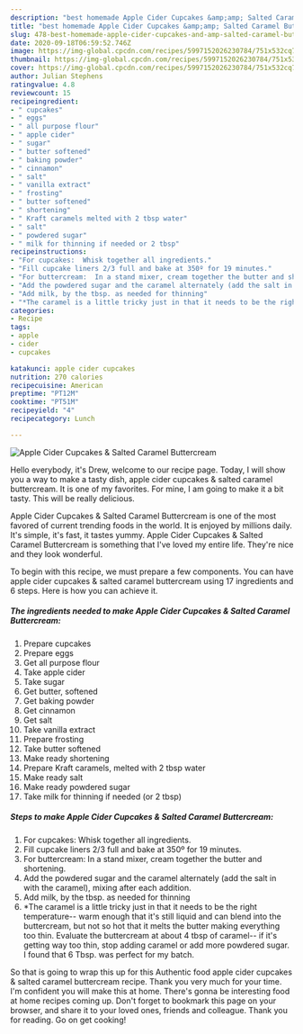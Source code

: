 ```yaml
---
description: "best homemade Apple Cider Cupcakes &amp;amp; Salted Caramel Buttercream recipe | how to make easy Apple Cider Cupcakes &amp;amp; Salted Caramel Buttercream"
title: "best homemade Apple Cider Cupcakes &amp;amp; Salted Caramel Buttercream recipe | how to make easy Apple Cider Cupcakes &amp;amp; Salted Caramel Buttercream"
slug: 478-best-homemade-apple-cider-cupcakes-and-amp-salted-caramel-buttercream-recipe-how-to-make-easy-apple-cider-cupcakes-and-amp-salted-caramel-buttercream
date: 2020-09-18T06:59:52.746Z
image: https://img-global.cpcdn.com/recipes/5997152026230784/751x532cq70/apple-cider-cupcakes-salted-caramel-buttercream-recipe-main-photo.jpg
thumbnail: https://img-global.cpcdn.com/recipes/5997152026230784/751x532cq70/apple-cider-cupcakes-salted-caramel-buttercream-recipe-main-photo.jpg
cover: https://img-global.cpcdn.com/recipes/5997152026230784/751x532cq70/apple-cider-cupcakes-salted-caramel-buttercream-recipe-main-photo.jpg
author: Julian Stephens
ratingvalue: 4.8
reviewcount: 15
recipeingredient:
- " cupcakes"
- " eggs"
- " all purpose flour"
- " apple cider"
- " sugar"
- " butter softened"
- " baking powder"
- " cinnamon"
- " salt"
- " vanilla extract"
- " frosting"
- " butter softened"
- " shortening"
- " Kraft caramels melted with 2 tbsp water"
- " salt"
- " powdered sugar"
- " milk for thinning if needed or 2 tbsp"
recipeinstructions:
- "For cupcakes:  Whisk together all ingredients."
- "Fill cupcake liners 2/3 full and bake at 350º for 19 minutes."
- "For buttercream:  In a stand mixer, cream together the butter and shortening."
- "Add the powdered sugar and the caramel alternately (add the salt in with the caramel), mixing after each addition."
- "Add milk, by the tbsp. as needed for thinning"
- "*The caramel is a little tricky just in that it needs to be the right temperature-- warm enough that it&#39;s still liquid and can blend into the buttercream, but not so hot that it melts the butter making everything too thin. Evaluate the buttercream at about 4 tbsp of caramel-- if it&#39;s getting way too thin, stop adding caramel or add more powdered sugar. I found that 6 Tbsp. was perfect for my batch."
categories:
- Recipe
tags:
- apple
- cider
- cupcakes

katakunci: apple cider cupcakes 
nutrition: 270 calories
recipecuisine: American
preptime: "PT12M"
cooktime: "PT51M"
recipeyield: "4"
recipecategory: Lunch

---
```



![Apple Cider Cupcakes &amp; Salted Caramel Buttercream](https://img-global.cpcdn.com/recipes/5997152026230784/751x532cq70/apple-cider-cupcakes-salted-caramel-buttercream-recipe-main-photo.jpg)

Hello everybody, it's Drew, welcome to our recipe page. Today, I will show you a way to make a tasty dish, apple cider cupcakes &amp; salted caramel buttercream. It is one of my favorites. For mine, I am going to make it a bit tasty. This will be really delicious.



Apple Cider Cupcakes &amp; Salted Caramel Buttercream is one of the most favored of current trending foods in the world. It is enjoyed by millions daily. It's simple, it's fast, it tastes yummy. Apple Cider Cupcakes &amp; Salted Caramel Buttercream is something that I've loved my entire life. They're nice and they look wonderful.


To begin with this recipe, we must prepare a few components. You can have apple cider cupcakes &amp; salted caramel buttercream using 17 ingredients and 6 steps. Here is how you can achieve it.

<!--inarticleads1-->

##### The ingredients needed to make Apple Cider Cupcakes &amp; Salted Caramel Buttercream:

1. Prepare  cupcakes
1. Prepare  eggs
1. Get  all purpose flour
1. Take  apple cider
1. Take  sugar
1. Get  butter, softened
1. Get  baking powder
1. Get  cinnamon
1. Get  salt
1. Take  vanilla extract
1. Prepare  frosting
1. Take  butter softened
1. Make ready  shortening
1. Prepare  Kraft caramels, melted with 2 tbsp water
1. Make ready  salt
1. Make ready  powdered sugar
1. Take  milk for thinning if needed (or 2 tbsp)




<!--inarticleads2-->

##### Steps to make Apple Cider Cupcakes &amp; Salted Caramel Buttercream:

1. For cupcakes:  Whisk together all ingredients.
1. Fill cupcake liners 2/3 full and bake at 350º for 19 minutes.
1. For buttercream:  In a stand mixer, cream together the butter and shortening.
1. Add the powdered sugar and the caramel alternately (add the salt in with the caramel), mixing after each addition.
1. Add milk, by the tbsp. as needed for thinning
1. *The caramel is a little tricky just in that it needs to be the right temperature-- warm enough that it&#39;s still liquid and can blend into the buttercream, but not so hot that it melts the butter making everything too thin. Evaluate the buttercream at about 4 tbsp of caramel-- if it&#39;s getting way too thin, stop adding caramel or add more powdered sugar. I found that 6 Tbsp. was perfect for my batch.




So that is going to wrap this up for this Authentic food apple cider cupcakes &amp; salted caramel buttercream recipe. Thank you very much for your time. I'm confident you will make this at home. There's gonna be interesting food at home recipes coming up. Don't forget to bookmark this page on your browser, and share it to your loved ones, friends and colleague. Thank you for reading. Go on get cooking!
